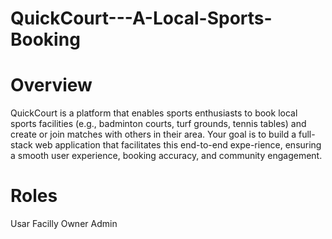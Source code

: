 # QuickCourt---A-Local-Sports-Booking

# Overview
QuickCourt is a platform that enables sports enthusiasts to book local sports facilities (e.g., badminton courts, turf grounds, tennis tables) and create or join matches with others in their area. Your goal is to build a full-stack web application that facilitates this end-to-end expe-rience, ensuring a smooth user experience, booking accuracy, and community engagement.

# Roles
Usar
Facilly Owner
Admin
